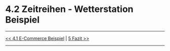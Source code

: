 # 4.2 Zeitreihen - Wetterstation Beispiel

---

[<< 4.1 E-Commerce Beispiel](beispiel_4_1.md) | [5 Fazit >>](fazit_5.md)

---
